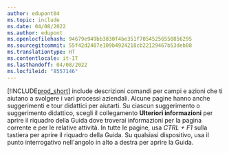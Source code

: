 ```yaml
---
author: edupont04
ms.topic: include
ms.date: 04/08/2022
ms.author: edupont
ms.openlocfilehash: 94679e949bb3830f4be351f70545256550856295
ms.sourcegitcommit: 55f42d2407e109b4924218cb22129467b53deb08
ms.translationtype: HT
ms.contentlocale: it-IT
ms.lasthandoff: 04/08/2022
ms.locfileid: "8557146"
---
```

[!INCLUDE[prod_short](prod_short.md)] include descrizioni comandi per campi e azioni che ti aiutano a svolgere i vari processi aziendali. Alcune pagine hanno anche suggerimenti e tour didattici per aiutarti. Su ciascun suggerimento o suggerimento didattico, scegli il collegamento **Ulteriori informazioni** per aprire il riquadro della Guida dove troverai informazioni per la pagina corrente e per le relative attività. In tutte le pagine, usa *CTRL + F1* sulla tastiera per aprire il riquadro della Guida. Su qualsiasi dispositivo, usa il punto interrogativo nell'angolo in alto a destra per aprire la Guida.  
